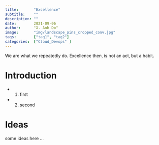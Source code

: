 ```yaml
---
title:       "Excellence"
subtitle:    ""
description: ""
date:        2021-09-06
author:      "X. Anh Do"
image:       "img/landscape_pins_cropped_conv.jpg"
tags:        ["tag1", "tag2"]
categories:  ["Cloud_Devops" ]
---
```


We are what we repeatedly do. Excellence then, is not an act, but a habit.    

# Introduction
- 1. first
- 2. second

# Ideas

some ideas here ...

# 